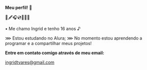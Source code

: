 **Meu perfil!** 💜

📜🖋🎧💿🌼📖🧸

• Me chamo Ingrid e tenho 16 anos ♪


⋙ Estou estudando no Alura; 
⋙ No momento estou aprendendo a programar e a compartilhar meus projetos!

**Entre em contato comigo através de meu email:** 

ingridtvares@gmail.com 
